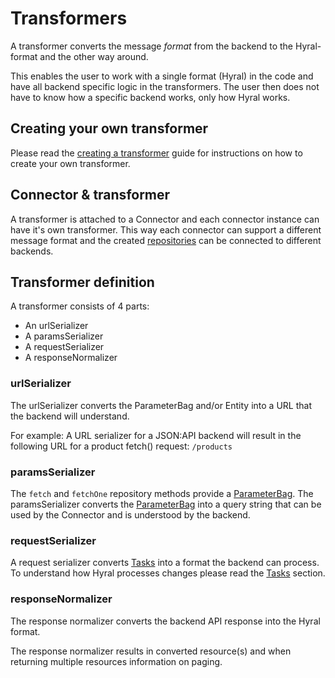 # Transformers

A transformer converts the message *format* from the backend to the Hyral-format and the other way around.

This enables the user to work with a single format (Hyral) in the code and have all backend specific logic in the 
transformers. The user then does not have to know how a specific backend works, only how Hyral works.

## Creating your own transformer
Please read the [creating a transformer] guide for instructions on how to create your own transformer.

## Connector & transformer
A transformer is attached to a Connector and each connector instance can have it's own transformer. This way each
connector can support a different message format and the created [repositories] can be connected to different backends.

## Transformer definition
A transformer consists of 4 parts:
* An urlSerializer
* A paramsSerializer
* A requestSerializer
* A responseNormalizer

### urlSerializer
The urlSerializer converts the ParameterBag and/or Entity into a URL that the backend will understand.

For example: A URL serializer for a JSON:API backend will result in the following URL for a product fetch() 
request: `/products` 

### paramsSerializer
The `fetch` and `fetchOne` repository methods provide a [ParameterBag]. The paramsSerializer converts the 
[ParameterBag] into a query string that can be used by the Connector and is understood by the backend.

### requestSerializer
A request serializer converts [Tasks] into a format the backend can process. To understand how Hyral processes changes
please read the [Tasks] section.

### responseNormalizer
The response normalizer converts the backend API response into the Hyral format.

The response normalizer results in converted resource(s) and when returning multiple resources information on paging.

[creating a transformer]: ../Guides/creating-transformers.md
[repositories]: repository.md
[ParameterBag]: parameterBag.md
[Tasks]: tasks.md
